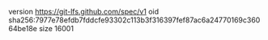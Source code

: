 version https://git-lfs.github.com/spec/v1
oid sha256:7977e78efdb7fddcfe93302c113b3f316397fef87ac6a24770169c36064be18e
size 16001

